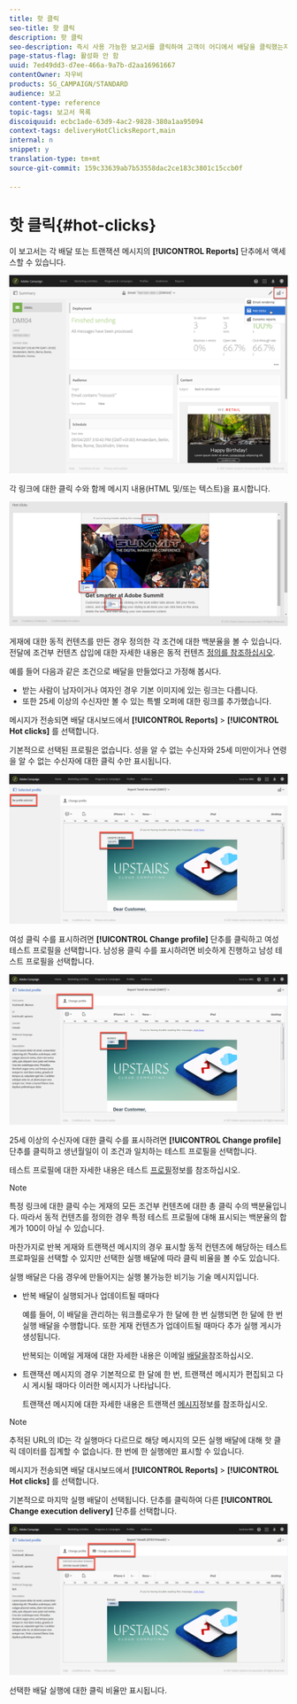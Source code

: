 ```yaml
---
title: 핫 클릭
seo-title: 핫 클릭
description: 핫 클릭
seo-description: 즉시 사용 가능한 보고서를 클릭하여 고객이 어디에서 배달을 클릭했는지 확인할 수 있습니다.
page-status-flag: 활성화 안 함
uuid: 7ed49dd3-d7ee-466a-9a7b-d2aa16961667
contentOwner: 자우비
products: SG_CAMPAIGN/STANDARD
audience: 보고
content-type: reference
topic-tags: 보고서 목록
discoiquuid: ecbc1ade-63d9-4ac2-9828-380a1aa95094
context-tags: deliveryHotClicksReport,main
internal: n
snippet: y
translation-type: tm+mt
source-git-commit: 159c33639ab7b53558dac2ce183c3801c15ccb0f

---
```



# 핫 클릭{#hot-clicks}

이 보고서는 각 배달 또는 트랜잭션 메시지의 **[!UICONTROL Reports]** 단추에서 액세스할 수 있습니다.

![](assets/delivery_reports_hot-clicks_4.png)

각 링크에 대한 클릭 수와 함께 메시지 내용(HTML 및/또는 텍스트)을 표시합니다.

![](assets/delivery_reports_10.png)

게재에 대한 동적 컨텐츠를 만든 경우 정의한 각 조건에 대한 백분율을 볼 수 있습니다. 전달에 조건부 컨텐츠 삽입에 대한 자세한 내용은 동적 컨텐츠 [정의를 참조하십시오](../../designing/using/personalization.md#defining-dynamic-content-in-an-email).

예를 들어 다음과 같은 조건으로 배달을 만들었다고 가정해 봅시다.

* 받는 사람이 남자이거나 여자인 경우 기본 이미지에 있는 링크는 다릅니다.
* 또한 25세 이상의 수신자만 볼 수 있는 특별 오퍼에 대한 링크를 추가했습니다.

메시지가 전송되면 배달 대시보드에서 **[!UICONTROL Reports]** &gt; **[!UICONTROL Hot clicks]** 를 선택합니다.

기본적으로 선택된 프로필은 없습니다. 성을 알 수 없는 수신자와 25세 미만이거나 연령을 알 수 없는 수신자에 대한 클릭 수만 표시됩니다.

![](assets/delivery_reports_hot-clicks_1.png)

여성 클릭 수를 표시하려면 **[!UICONTROL Change profile]** 단추를 클릭하고 여성 테스트 프로필을 선택합니다. 남성용 클릭 수를 표시하려면 비슷하게 진행하고 남성 테스트 프로필을 선택합니다.

![](assets/delivery_reports_hot-clicks_2.png)

25세 이상의 수신자에 대한 클릭 수를 표시하려면 **[!UICONTROL Change profile]** 단추를 클릭하고 생년월일이 이 조건과 일치하는 테스트 프로필을 선택합니다.

테스트 프로필에 대한 자세한 내용은 테스트 [프로필](../../sending/using/managing-test-profiles-and-sending-proofs.md#about-test-profiles)정보를 참조하십시오.

>[!NOTE]
>
>특정 링크에 대한 클릭 수는 게재의 모든 조건부 컨텐츠에 대한 총 클릭 수의 백분율입니다. 따라서 동적 컨텐츠를 정의한 경우 특정 테스트 프로필에 대해 표시되는 백분율의 합계가 100이 아닐 수 있습니다.

마찬가지로 반복 게재와 트랜잭션 메시지의 경우 표시할 동적 컨텐츠에 해당하는 테스트 프로파일을 선택할 수 있지만 선택한 실행 배달에 따라 클릭 비율을 볼 수도 있습니다.

실행 배달은 다음 경우에 만들어지는 실행 불가능한 비기능 기술 메시지입니다.

* 반복 배달이 실행되거나 업데이트될 때마다

   예를 들어, 이 배달을 관리하는 워크플로우가 한 달에 한 번 실행되면 한 달에 한 번 실행 배달을 수행합니다. 또한 게재 컨텐츠가 업데이트될 때마다 추가 실행 게시가 생성됩니다.

   반복되는 이메일 게재에 대한 자세한 내용은 이메일 [배달을](../../automating/using/email-delivery.md)참조하십시오.

* 트랜잭션 메시지의 경우 기본적으로 한 달에 한 번, 트랜잭션 메시지가 편집되고 다시 게시될 때마다 이러한 메시지가 나타납니다.

   트랜잭션 메시지에 대한 자세한 내용은 트랜잭션 [메시지](../../channels/using/about-transactional-messaging.md)정보를 참조하십시오.

>[!NOTE]
>
>추적된 URL의 ID는 각 실행마다 다르므로 해당 메시지의 모든 실행 배달에 대해 핫 클릭 데이터를 집계할 수 없습니다. 한 번에 한 실행에만 표시할 수 있습니다.

메시지가 전송되면 배달 대시보드에서 **[!UICONTROL Reports]** &gt; **[!UICONTROL Hot clicks]** 를 선택합니다.

기본적으로 마지막 실행 배달이 선택됩니다. 단추를 클릭하여 다른 **[!UICONTROL Change execution delivery]** 단추를 선택합니다.

![](assets/delivery_reports_hot-clicks_3.png)

선택한 배달 실행에 대한 클릭 비율만 표시됩니다.
